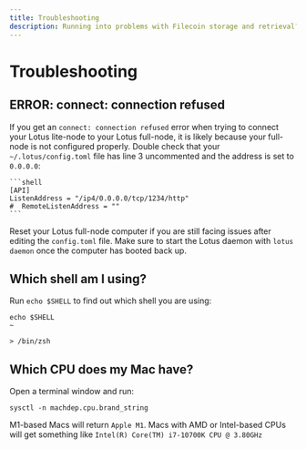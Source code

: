 ```yaml
---
title: Troubleshooting
description: Running into problems with Filecoin storage and retrieval? Check out these troubleshooting steps.
---
```


# Troubleshooting

## ERROR: connect: connection refused

If you get an `connect: connection refused` error when trying to connect your Lotus lite-node to your Lotus full-node, it is likely because your full-node is not configured properly. Double check that your `~/.lotus/config.toml` file has line 3 uncommented and the address is set to `0.0.0.0`:

    ```shell
    [API]
    ListenAddress = "/ip4/0.0.0.0/tcp/1234/http"
    #  RemoteListenAddress = ""
    ```

Reset your Lotus full-node computer if you are still facing issues after editing the `config.toml` file. Make sure to start the Lotus daemon with `lotus daemon` once the computer has booted back up.

## Which shell am I using?

Run `echo $SHELL` to find out which shell you are using:

```shell
echo $SHELL                                                                                                  ~

> /bin/zsh
```

## Which CPU does my Mac have?

Open a terminal window and run:

```shell
sysctl -n machdep.cpu.brand_string
```

M1-based Macs will return `Apple M1`. Macs with AMD or Intel-based CPUs will get something like `Intel(R) Core(TM) i7-10700K CPU @ 3.80GHz`
